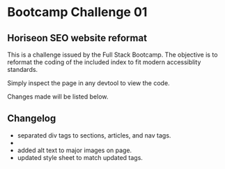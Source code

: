 # Bootcamp Challenge 01
## Horiseon SEO website reformat

This is a challenge issued by the Full Stack Bootcamp.
The objective is to reformat the coding of the included index to fit modern accessiblity standards.

Simply inspect the page in any devtool to view the code.

Changes made will be listed below.

## Changelog
<ul>
<li>separated div tags to sections, articles, and nav tags.<li>

<li>added alt text to major images on page.</li>

<li>updated style sheet to match updated tags.</li>
</ul>